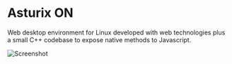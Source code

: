 Asturix ON
==

Web desktop environment for Linux developed with web technologies plus a small C++ codebase to expose native methods to Javascript.

![Screenshot](http://distrowatch.com/images/cgfjoewdlbc/asturix.png)

